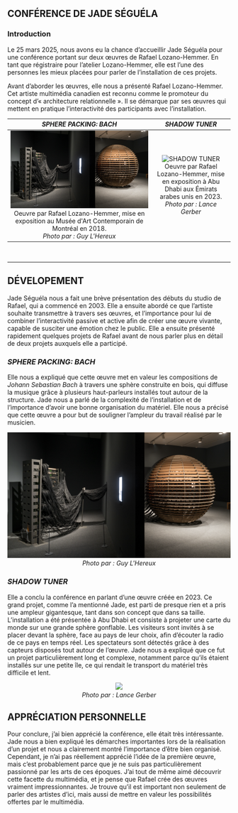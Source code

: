 ## CONFÉRENCE DE JADE SÉGUÉLA

### Introduction

Le 25 mars 2025, nous avons eu la chance d’accueillir Jade Séguéla pour une conférence portant sur deux œuvres de Rafael Lozano-Hemmer. En tant que régistraire pour l’atelier Lozano-Hemmer, elle est l’une des personnes les mieux placées pour parler de l’installation de ces projets.

Avant d’aborder les œuvres, elle nous a présenté Rafael Lozano-Hemmer. Cet artiste multimédia canadien est reconnu comme le promoteur du concept d’« architecture relationnelle ». Il se démarque par ses œuvres qui mettent en pratique l’interactivité des participants avec l’installation.

<i>SPHERE PACKING: BACH</i> | <i>SHADOW TUNER</i>
:-------------------------:|:-------------------------:
![PRÉSENCE INSTABLE](/studio_LOZANO-HEMMER/media/exposition_sphere_rafael_lozano.png) Oeuvre par Rafael Lozano-Hemmer, mise en exposition au Musée d'Art Contemporain de Montréal en 2018. <br> <i>Photo par : Guy L'Hereux</i>|![SHADOW TUNER](/studio_LOZANO-HEMMER/media/shadow_tuner_rafael_lozano.png)Oeuvre par Rafael Lozano-Hemmer, mise en exposition à Abu Dhabi aux Émirats arabes unis en 2023. <br> <i>Photo par : Lance Gerber</i>
<br>

---

## DÉVELOPEMENT
Jade Séguéla nous a fait une brève présentation des débuts du studio de Rafael, qui a commencé en 2003. Elle a ensuite abordé ce que l’artiste souhaite transmettre à travers ses œuvres, et l’importance pour lui de combiner l’interactivité passive et active afin de créer une œuvre vivante, capable de susciter une émotion chez le public. Elle a ensuite présenté rapidement quelques projets de Rafael avant de nous parler plus en détail de deux projets auxquels elle a participé.

### <i>SPHERE PACKING: BACH</i>
Elle nous a expliqué que cette œuvre met en valeur les compositions de <i>Johann Sebastian Bach</i> à travers une sphère construite en bois, qui diffuse la musique grâce à plusieurs haut-parleurs installés tout autour de la structure. Jade nous a parlé de la complexité de l’installation et de l’importance d’avoir une bonne organisation du matériel. Elle nous a précisé que cette œuvre a pour but de souligner l’ampleur du travail réalisé par le musicien.

<p align="center">
  <img src="/studio_LOZANO-HEMMER/media/exposition_sphere_rafael_lozano.png" width="600">
  <br>
  <i>Photo par : Guy L'Hereux</i>
</p>

### <i>SHADOW TUNER</i> 
Elle a conclu la conférence en parlant d’une œuvre créée en 2023. Ce grand projet, comme l’a mentionné Jade, est parti de presque rien et a pris une ampleur gigantesque, tant dans son concept que dans sa taille. L’installation a été présentée à Abu Dhabi et consiste à projeter une carte du monde sur une grande sphère gonflable. Les visiteurs sont invités à se placer devant la sphère, face au pays de leur choix, afin d’écouter la radio de ce pays en temps réel. Les spectateurs sont détectés grâce à des capteurs disposés tout autour de l’œuvre. Jade nous a expliqué que ce fut un projet particulièrement long et complexe, notamment parce qu’ils étaient installés sur une petite île, ce qui rendait le transport du matériel très difficile et lent.

<p align="center">
  <img src="/studio_LOZANO-HEMMER/media/shadow_tuner_rafael_lozano.png" width="600">
  <br>
  <i>Photo par : Lance Gerber</i>
</p>

## APPRÉCIATION PERSONNELLE 
Pour conclure, j’ai bien apprécié la conférence, elle était très intéressante. Jade nous a bien expliqué les démarches importantes lors de la réalisation d’un projet et nous a clairement montré l’importance d’être bien organisé. Cependant, je n’ai pas réellement apprécié l’idée de la première œuvre, mais c’est probablement parce que je ne suis pas particulièrement passionné par les arts de ces époques. J’ai tout de même aimé découvrir cette facette du multimédia, et je pense que Rafael crée des œuvres vraiment impressionnantes. Je trouve qu’il est important non seulement de parler des artistes d’ici, mais aussi de mettre en valeur les possibilités offertes par le multimédia.
